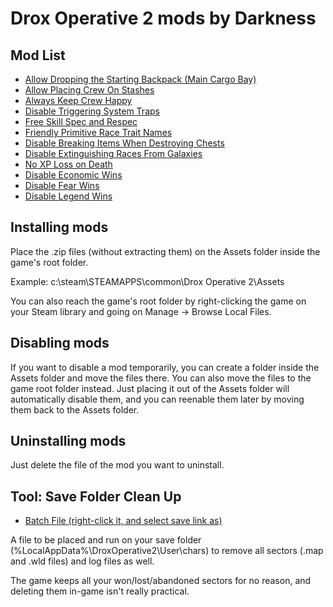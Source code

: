 # Drox Operative 2 mods by Darkness


## Mod List
- [Allow Dropping the Starting Backpack (Main Cargo Bay)](https://github.com/TrueDarkness/soldakmods/blob/main/droxoperative2/mod_darkness_AllowBackpackDrop.zip?raw=true)
- [Allow Placing Crew On Stashes](https://github.com/TrueDarkness/soldakmods/blob/main/droxoperative2/mod_darkness_AllowCrewOnStash.zip?raw=true)
- [Always Keep Crew Happy](https://github.com/TrueDarkness/soldakmods/blob/main/droxoperative2/mod_darkness_CrewAlwaysHappy.zip?raw=true)
- [Disable Triggering System Traps](https://github.com/TrueDarkness/soldakmods/blob/main/droxoperative2/mod_darkness_DisableGameTraps.zip?raw=true)
- [Free Skill Spec and Respec](https://github.com/TrueDarkness/soldakmods/blob/main/droxoperative2/mod_darkness_FreeSpecRespec.zip?raw=true)
- [Friendly Primitive Race Trait Names](https://github.com/TrueDarkness/soldakmods/blob/main/droxoperative2/mod_darkness_FriendlyPrimitiveRaceTraitNames.zip?raw=true)
- [Disable Breaking Items When Destroying Chests](https://github.com/TrueDarkness/soldakmods/blob/main/droxoperative2/mod_darkness_NoChestBreakItem.zip?raw=true)
- [Disable Extinguishing Races From Galaxies](https://github.com/TrueDarkness/soldakmods/blob/main/droxoperative2/mod_darkness_NoRaceExtinction.zip?raw=true)
- [No XP Loss on Death](https://github.com/TrueDarkness/soldakmods/blob/main/droxoperative2/mod_darkness_NoXPLossOnDeath.zip?raw=true)
- [Disable Economic Wins](https://github.com/TrueDarkness/soldakmods/blob/main/droxoperative2/mod_darkness_WinEconomyDisable.zip?raw=true)
- [Disable Fear Wins](https://github.com/TrueDarkness/soldakmods/blob/main/droxoperative2/mod_darkness_WinFearDisable.zip?raw=true)
- [Disable Legend Wins](https://github.com/TrueDarkness/soldakmods/blob/main/droxoperative2/mod_darkness_WinLegendDisable.zip?raw=true)


## Installing mods
Place the .zip files (without extracting them) on the Assets folder inside the game's root folder.

Example: c:\steam\STEAMAPPS\common\Drox Operative 2\Assets

You can also reach the game's root folder by right-clicking the game on your Steam library and going on Manage -> Browse Local Files.


## Disabling mods
If you want to disable a mod temporarily, you can create a folder inside the Assets folder and move the files there. You can also move the files to the game root folder instead. Just placing it out of the Assets folder will automatically disable them, and you can reenable them later by moving them back to the Assets folder.


## Uninstalling mods
Just delete the file of the mod you want to uninstall.


## Tool: Save Folder Clean Up
- [Batch File (right-click it, and select save link as)](https://github.com/TrueDarkness/soldakmods/blob/main/droxoperative2/tool_darkness_savefoldercleanup.bat?raw=true)

A file to be placed and run on your save folder (%LocalAppData%\DroxOperative2\User\chars) to remove all sectors (.map and .wld files) and log files as well.

The game keeps all your won/lost/abandoned sectors for no reason, and deleting them in-game isn't really practical.

